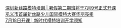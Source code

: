   
[深圳新丝路模特培训 | 暑假第二期班将于7月9号正式开课](http://www.dianyue.me/archives/725/b1a2vlolw4an591t/)  
[巩义市首届新丝路少儿国际模特大赛华丽亮相](http://www.dianyue.me/archives/538/deucxuw70jtuhck0/)  
[7月18日开课 | 新时代模特培训开学须知](http://www.dianyue.me/archives/248/1jhajw14thodnycj/)